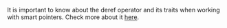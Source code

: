 It is important to know about the deref operator and its traits when working with smart pointers. Check more about it [here](../../Syntax/Deref_operator).